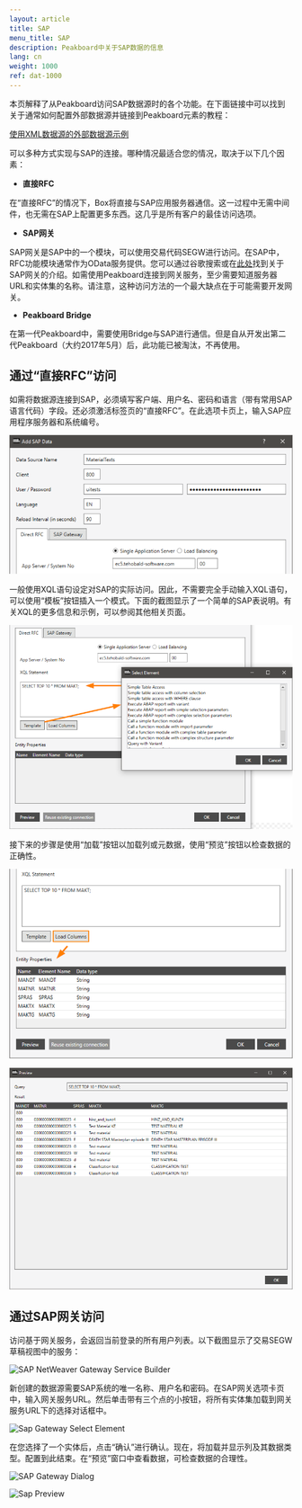 ```yaml
---
layout: article
title: SAP
menu_title: SAP
description: Peakboard中关于SAP数据的信息
lang: cn
weight: 1000
ref: dat-1000
---
```

本页解释了从Peakboard访问SAP数据源时的各个功能。在下面链接中可以找到关于通常如何配置外部数据源并链接到Peakboard元素的教程：

[使用XML数据源的外部数据源示例](/tutorials/03-cn-xml-data.html)

可以多种方式实现与SAP的连接。哪种情况最适合您的情况，取决于以下几个因素：


* **直接RFC**

在“直接RFC”的情况下，Box将直接与SAP应用服务器通信。这一过程中无需中间件，也无需在SAP上配置更多东西。这几乎是所有客户的最佳访问选项。

* **SAP网关**

SAP网关是SAP中的一个模块，可以使用交易代码SEGW进行访问。在SAP中，RFC功能模块通常作为OData服务提供。您可以通过谷歌搜索或在[此处](https://blogs.sap.com/2013/01/24/a-simple-overview-on-sap-netweaver-gateway/)找到关于SAP网关的介绍。如需使用Peakboard连接到网关服务，至少需要知道服务器URL和实体集的名称。请注意，这种访问方法的一个最大缺点在于可能需要开发网关。

* **Peakboard Bridge**

在第一代Peakboard中，需要使用Bridge与SAP进行通信。但是自从开发出第二代Peakboard（大约2017年5月）后，此功能已被淘汰，不再使用。

## 通过“直接RFC”访问
如需将数据源连接到SAP，必须填写客户端、用户名、密码和语言（带有常用SAP语言代码）字段。还必须激活标签页的“直接RFC”。在此选项卡页上，输入SAP应用程序服务器和系统编号。

![Sap Data Dialog](/assets/images/data-sources/sap/sap-data-dialog.png)

一般使用XQL语句设定对SAP的实际访问。因此，不需要完全手动输入XQL语句，可以使用“模板”按钮插入一个模式。下面的截图显示了一个简单的SAP表说明。有关XQL的更多信息和示例，可以参阅其他相关页面。

![Sap Direct RFC](/assets/images/data-sources/sap/sap-direct-rfc.png)

接下来的步骤是使用“加载”按钮以加载列或元数据，使用“预览”按钮以检查数据的正确性。

![Sap Load Columns](/assets/images/data-sources/sap/sap-load-columns.png)

![Sap Load Columns Preview](/assets/images/data-sources/sap/sap-load-columns-preview.png)

## 通过SAP网关访问

访问基于网关服务，会返回当前登录的所有用户列表。以下截图显示了交易SEGW草稿视图中的服务：

![SAP NetWeaver Gateway Service Builder](/assets/images/data-sources/sap/sap-netweaver-gateway-service-builder.png)

新创建的数据源需要SAP系统的唯一名称、用户名和密码。在SAP网关选项卡页中，输入网关服务URL。然后单击带有三个点的小按钮，将所有实体集加载到网关服务URL下的选择对话框中。

![Sap Gateway Select Element](/assets/images/data-sources/sap/sap-gateway-select-element.png)

在您选择了一个实体后，点击“确认”进行确认。现在，将加载并显示列及其数据类型。配置到此结束。在“预览”窗口中查看数据，可检查数据的合理性。

![SAP Gateway Dialog](/assets/images/data-sources/sap/sap-gateway-dialog.png)

![Sap Preview](/assets/images/data-sources/sap/sap-preview.png)
